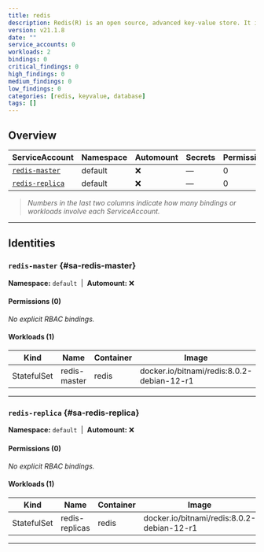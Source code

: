 ```yaml
---
title: redis
description: Redis(R) is an open source, advanced key-value store. It is often referred to as a data structure server since keys can contain strings, hashes, lists, sets and sorted sets.
version: v21.1.8
date: ""
service_accounts: 0
workloads: 2
bindings: 0
critical_findings: 0
high_findings: 0
medium_findings: 0
low_findings: 0
categories: [redis, keyvalue, database]
tags: []
---
```


## Overview

| ServiceAccount                       | Namespace | Automount | Secrets | Permissions | Workloads |
| ------------------------------------ | --------- | --------- | ------- | ----------- | --------- |
| [`redis-master`](#sa-redis-master)   | default   | ❌        | —       | 0           | 1         |
| [`redis-replica`](#sa-redis-replica) | default   | ❌        | —       | 0           | 1         |

> _Numbers in the last two columns indicate how many bindings or workloads involve each ServiceAccount._

---

## Identities

### `redis-master` {#sa-redis-master}

**Namespace:** `default` &nbsp;|&nbsp; **Automount:** ❌

#### Permissions (0)

_No explicit RBAC bindings._

#### Workloads (1)

| Kind        | Name         | Container | Image                                      |
| ----------- | ------------ | --------- | ------------------------------------------ |
| StatefulSet | redis-master | redis     | docker.io/bitnami/redis:8.0.2-debian-12-r1 |

---

### `redis-replica` {#sa-redis-replica}

**Namespace:** `default` &nbsp;|&nbsp; **Automount:** ❌

#### Permissions (0)

_No explicit RBAC bindings._

#### Workloads (1)

| Kind        | Name           | Container | Image                                      |
| ----------- | -------------- | --------- | ------------------------------------------ |
| StatefulSet | redis-replicas | redis     | docker.io/bitnami/redis:8.0.2-debian-12-r1 |

---
